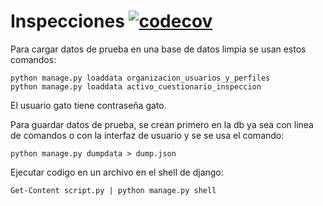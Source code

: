 # Inspecciones [![codecov](https://codecov.io/gh/gomac-un/inspecciones_back/branch/main/graph/badge.svg?token=URPWTW7Z57)](https://codecov.io/gh/gomac-un/inspecciones_back)

Para cargar datos de prueba en una base de datos limpia se usan estos comandos:
```
python manage.py loaddata organizacion_usuarios_y_perfiles
python manage.py loaddata activo_cuestionario_inspeccion
```
El usuario gato tiene contraseña gato.

Para guardar datos de prueba, se crean primero en la db ya sea con linea de comandos
o con la interfaz de usuario y se se usa el comando:
```
python manage.py dumpdata > dump.json
```

Ejecutar codigo en un archivo en el shell de django:
```
Get-Content script.py | python manage.py shell
```
